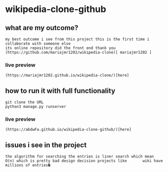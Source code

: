 # wikipedia-clone-github

## what are my outcome?
	my best outcome i see from this project this is the first time i collaborate with someone else 
	its online repository did the front end thank you (https://github.com/mariajmr1202/wikipedia-clone)[ mariajmr1202 ]
### live preview
    (https://mariajmr1202.github.io/wikipedia-clone/)[here] 

## how to run it with full functionality
	git clone the URL 
	python3 manage.py runserver
### live preview
	(https://abdwFa.github.io/wikipedia-clone-github/)[here] 
## issues i see in the project 
	the algorithm for searching the entries is liner search which mean O(n)	which is pretty bad design decision projects like 		wiki have millions of entries�

